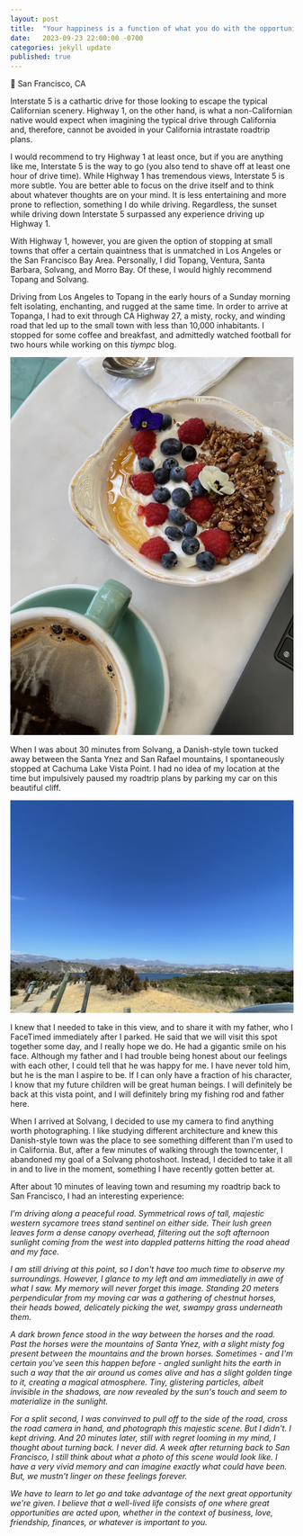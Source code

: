 ```yaml
---
layout: post
title:  "Your happiness is a function of what you do with the opportunities in front of you."
date:   2023-09-23 22:00:00 -0700
categories: jekyll update
published: true
---
```

📍 San Francisco, CA

Interstate 5 is a cathartic drive for those looking to escape the typical Californian scenery. Highway 1, on the other hand, is what a non-Californian native would expect when imagining the typical drive through California and, therefore, cannot be avoided in your California intrastate roadtrip plans.

I would recommend to try Highway 1 at least once, but if you are anything like me, Interstate 5 is the way to go (you also tend to shave off at least one hour of drive time). While Highway 1 has tremendous views, Interstate 5 is more subtle. You are better able to focus on the drive itself and to think about whatever thoughts are on your mind. It is less entertaining and more prone to reflection, something I do while driving. Regardless, the sunset while driving down Interstate 5 surpassed any experience driving up Highway 1.

With Highway 1, however, you are given the option of stopping at small towns that offer a certain quaintness that is unmatched in Los Angeles or the San Francisco Bay Area. Personally, I did Topang, Ventura, Santa Barbara, Solvang, and Morro Bay. Of these, I would highly recommend Topang and Solvang.

Driving from Los Angeles to Topang in the early hours of a Sunday morning felt isolating, enchanting, and rugged at the same time. In order to arrive at Topanga, I had to exit through CA Highway 27, a misty, rocky, and winding road that led up to the small town with less than 10,000 inhabitants. I stopped for some coffee and breakfast, and admittedly watched football for two hours while working on this *tiympc* blog.

![Topanga Living Cafe](/images/topanga-living-cafe.jpg)

When I was about 30 minutes from Solvang, a Danish-style town tucked away between the Santa Ynez and San Rafael mountains, I spontaneously stopped at Cachuma Lake Vista Point. I had no idea of my location at the time but impulsively paused my roadtrip plans by parking my car on this beautiful cliff.

![Cachuma Lake Vista Point](/images/cachuma.jpg)

I knew that I needed to take in this view, and to share it with my father, who I FaceTimed immediately after I parked. He said that we will visit this spot together some day, and I really hope we do. He had a gigantic smile on his face. Although my father and I had trouble being honest about our feelings with each other, I could tell that he was happy for me. I have never told him, but he is the man I aspire to be. If I can only have a fraction of his character, I know that my future children will be great human beings. I will definitely be back at this vista point, and I will definitely bring my fishing rod and father here.

When I arrived at Solvang, I decided to use my camera to find anything worth photographing. I like studying different architecture and knew this Danish-style town was the place to see something different than I'm used to in California. But, after a few minutes of walking through the towncenter, I abandoned my goal of a Solvang photoshoot. Instead, I decided to take it all in and to live in the moment, something I have recently gotten better at.

After about 10 minutes of leaving town and resuming my roadtrip back to San Francisco, I had an interesting experience: 

*I'm driving along a peaceful road. Symmetrical rows of tall, majestic western sycamore trees stand sentinel on either side. Their lush green leaves form a dense canopy overhead, filtering out the soft afternoon sunlight coming from the west into dappled patterns hitting the road ahead and my face.*

*I am still driving at this point, so I don't have too much time to observe my surroundings. However, I glance to my left and am immediatelly in awe of what I saw. My memory will never forget this image. Standing 20 meters perpendicular from my moving car was a gathering of chestnut horses, their heads bowed, delicately picking the wet, swampy grass underneath them.*

*A dark brown fence stood in the way between the horses and the road. Past the horses were the mountains of Santa Ynez, with a slight misty fog present between the mountains and the brown horses. Sometimes - and I'm certain you've seen this happen before - angled sunlight hits the earth in such a way that the air around us comes alive and has a slight golden tinge to it, creating a magical atmosphere. Tiny, glistering particles, albeit invisible in the shadows, are now revealed by the sun's touch and seem to materialize in the sunlight.*

*For a split second, I was convinved to pull off to the side of the road, cross the road camera in hand, and photograph this majestic scene. But I didn't. I kept driving. And 20 minutes later, still with regret looming in my mind, I thought about turning back. I never did. A week after returning back to San Francisco, I still think about what a photo of this scene would look like. I have a very vivid memory and can imagine exactly what could have been. But, we mustn't linger on these feelings forever.*

*We have to learn to let go and take advantage of the next great opportunity we're given. I believe that a well-lived life consists of one where great opportunities are acted upon, whether in the context of business, love, friendship, finances, or whatever is important to you.*